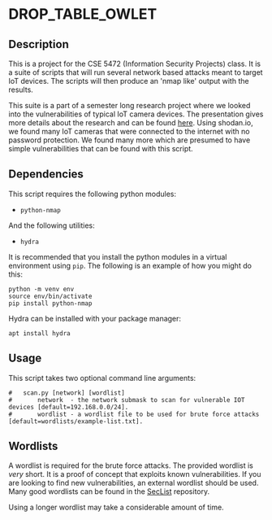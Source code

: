 # DROP_TABLE_OWLET

## Description
This is a project for the CSE 5472 (Information Security Projects) class. It is a suite of scripts that will run several network based attacks meant to target IoT devices. The scripts will then produce an 'nmap like' output with the results.

This suite is a part of a semester long research project where we looked into the vulnerabilities of typical IoT camera devices. The presentation gives more details about the research and can be found [here](presentations/Final%20Presentation.pdf). Using shodan.io, we found many IoT cameras that were connected to the internet with no password protection. We found many more which are presumed to have simple vulnerabilities that can be found with this script.

## Dependencies
This script requires the following python modules: 
- `python-nmap`

And the following utilities:
- `hydra`

It is recommended that you install the python modules in a virtual environment using `pip`. The following is an example of how you might do this:
```
python -m venv env
source env/bin/activate
pip install python-nmap
```

Hydra can be installed with your package manager:
```
apt install hydra
```

## Usage
This script takes two optional command line arguments:

```
#   scan.py [network] [wordlist]
#       network  - the network submask to scan for vulnerable IOT devices [default=192.168.0.0/24].
#       wordlist - a wordlist file to be used for brute force attacks [default=wordlists/example-list.txt].
```

## Wordlists
A wordlist is required for the brute force attacks. The provided wordlist is *very* short. It is a proof of concept that exploits known vulnerabilities. If you are looking to find new vulnerabilities, an external wordlist should be used. Many good wordlists can be found in the [SecList](https://github.com/danielmiessler/SecLists) repository.

Using a longer wordlist may take a considerable amount of time.
